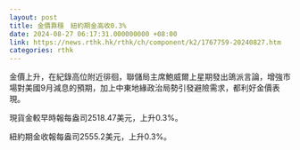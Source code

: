 ```yaml
---
layout: post
title: 金價靠穩　紐約期金高收0.3%
date: 2024-08-27 06:17:31.000000000 +08:00
link: https://news.rthk.hk/rthk/ch/component/k2/1767759-20240827.htm
categories: rthk
---
```


金價上升，在紀錄高位附近徘徊，聯儲局主席鮑威爾上星期發出鴿派言論，增強市場對美國9月減息的預期，加上中東地緣政治局勢引發避險需求，都利好金價表現。

現貨金較早時報每盎司2518.47美元，上升0.3%。

紐約期金收報每盎司2555.2美元，上升0.3%。

